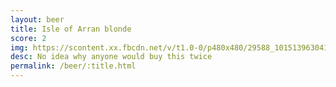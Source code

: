 ```yaml
---
layout: beer
title: Isle of Arran blonde
score: 2
img: https://scontent.xx.fbcdn.net/v/t1.0-0/p480x480/29588_10151396304143745_1361559358_n.jpg?oh=ed71dec7ae0215df932509b14c507535&oe=588234E1
desc: No idea why anyone would buy this twice
permalink: /beer/:title.html
---
```

